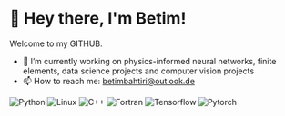 # 👋 Hey there, I'm Betim!

Welcome to my GITHUB.
- 🔭 I’m currently working on physics-informed neural networks, finite elements, data science projects and computer vision projects
- 📫 How to reach me: betimbahtiri@outlook.de

![Python](https://img.shields.io/badge/Python-FFD43B?style=for-the-badge&logo=python&logoColor=blue)
![Linux](https://img.shields.io/badge/System-Linux-informational?style=flat&logo=linux&color=FCC624)
![C++](https://img.shields.io/badge/C%2B%2B-00599C?style=for-the-badge&logo=c%2B%2B&logoColor=white)
![Fortran](https://img.shields.io/badge/fortran-734F96?style=for-the-badge&logo=fortran&logoColor=white)
![Tensorflow](https://img.shields.io/badge/TensorFlow-FF6F00?style=for-the-badge&logo=tensorflow&logoColor=white)
![Pytorch](https://img.shields.io/badge/PyTorch-EE4C2C?style=for-the-badge&logo=pytorch&logoColor=white)
